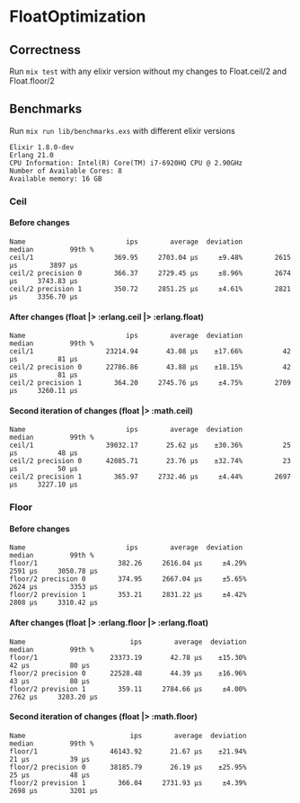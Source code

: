 # FloatOptimization

## Correctness
Run `mix test` with any elixir version without my changes to Float.ceil/2 and Float.floor/2

## Benchmarks
Run `mix run lib/benchmarks.exs` with different elixir versions

```
Elixir 1.8.0-dev
Erlang 21.0
CPU Information: Intel(R) Core(TM) i7-6920HQ CPU @ 2.90GHz
Number of Available Cores: 8
Available memory: 16 GB
```

### Ceil

#### Before changes
```
Name                         ips        average  deviation         median         99th %
ceil/1                    369.95     2703.04 μs     ±9.48%        2615 μs        3897 μs
ceil/2 precision 0        366.37     2729.45 μs     ±8.96%        2674 μs     3743.83 μs
ceil/2 precision 1        350.72     2851.25 μs     ±4.61%        2821 μs     3356.70 μs
```

#### After changes (float |> :erlang.ceil |> :erlang.float)
```
Name                         ips        average  deviation         median         99th %
ceil/1                  23214.94       43.08 μs    ±17.66%          42 μs          81 μs
ceil/2 precision 0      22786.86       43.88 μs    ±18.15%          42 μs          81 μs
ceil/2 precision 1        364.20     2745.76 μs     ±4.75%        2709 μs     3260.11 μs
```

#### Second iteration of changes (float |> :math.ceil)

```
Name                         ips        average  deviation         median         99th %
ceil/1                  39032.17       25.62 μs    ±30.36%          25 μs          48 μs
ceil/2 precision 0      42085.71       23.76 μs    ±32.74%          23 μs          50 μs
ceil/2 precision 1        365.97     2732.46 μs     ±4.44%        2697 μs     3227.10 μs
```

### Floor

#### Before changes
```
Name                         ips        average  deviation         median         99th %
floor/1                    382.26     2616.04 μs     ±4.29%        2591 μs     3050.78 μs
floor/2 precision 0        374.95     2667.04 μs     ±5.65%        2624 μs        3353 μs
floor/2 prevision 1        353.21     2831.22 μs     ±4.42%        2808 μs     3310.42 μs
```

#### After changes (float |> :erlang.floor |> :erlang.float)
```
Name                          ips        average  deviation         median         99th %
floor/1                  23373.19       42.78 μs    ±15.30%          42 μs          80 μs
floor/2 precision 0      22528.48       44.39 μs    ±16.96%          43 μs          80 μs
floor/2 prevision 1        359.11     2784.66 μs     ±4.00%        2762 μs     3203.20 μs
```

#### Second iteration of changes (float |> :math.floor)
```
Name                          ips        average  deviation         median         99th %
floor/1                  46143.92       21.67 μs    ±21.94%          21 μs          39 μs
floor/2 precision 0      38185.79       26.19 μs    ±25.95%          25 μs          48 μs
floor/2 prevision 1        366.04     2731.93 μs     ±4.39%        2698 μs        3201 μs
```
